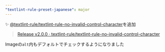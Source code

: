 ```yaml
---
"textlint-rule-preset-japanese": major
---
```


:sparkles: [@textlint-rule/textlint-rule-no-invalid-control-character](https://github.com/textlint-rule/textlint-rule-no-invalid-control-character)を追加

> [Release v2.0.0 · textlint-rule/textlint-rule-no-invalid-control-character](https://github.com/textlint-rule/textlint-rule-no-invalid-control-character/releases/v2.0.0)

Imageの`alt`内もデフォルトでチェックするようになりました
